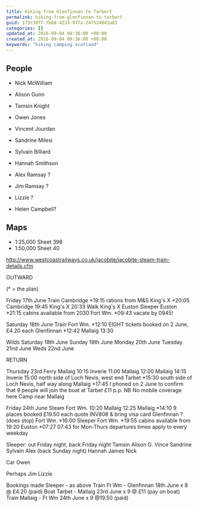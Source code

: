 ```yaml
---
title: Hiking from Glenfinnan to Tarbert
permalink: hiking-from-glenfinnan-to-tarbert
guid: 173c38ff-fb88-4233-977a-247524043a83
categories: []
updated_at: 2016-09-04 09:36:00 +00:00
created_at: 2016-09-04 09:36:00 +00:00
keywords: "hiking camping scotland"
---
```


## People

* Nick McWilliam
* Alison Gunn
* Tamsin Knight
* Owen Jones
* Vincent Jourdan
* Sandrine Milesi
* Sylvain Billiard
* Hannah Smithson

* Alex Ramsay ?
* Jim Ramsay ?
* Lizzie ?
* Helen Campbell?

## Maps

* 1:25,000 Sheet 398
* 1:50,000 Sheet 40


http://www.westcoastrailways.co.uk/jacobite/jacobite-steam-train-details.cfm

OUTWARD

(* = the plan)

Friday 17th June
Train   Cambridge  *19:15 rations from M&S
        King's X   *20:05
        Cambridge   19:45
        King's X    20:33
Walk    King's X
        Euston
Sleeper Euston     *21:15 cabins available from 2030
        Fort Wm.   *09:43 vacate by 0945!

Saturday 18th June
Train   Fort Wm.   *12:10 EIGHT tickets booked on 2 June, £4.20 each
        Glenfinnan *12:42
        Mallaig     13:30

Wilds   Saturday 18th June
        Sunday 19th June
        Monday 20th June
        Tuesday 21nd June
        Weds 22nd June

RETURN

Thursday 23rd
Ferry   Mallaig     10:15
        Inverie     11:00
        Mallaig     12:00
        Mallaig     14:15
        Inverie     15:00 north side of Loch Nevis, west end
        Tarbet     *15:30 south side of Loch Nevis, half way along
        Mallaig    *17:45 I phoned on 2 June to confirm that 9 people
                          will join the boat at Tarbet £11 p.p.
                          NB No mobile coverage here
Camp near Mallaig

Friday 24th June
Steam   Fort Wm.    10:20
        Mallaig     12:25
        Mallaig    *14:10 9 places booked £19.50 each
                          quote INV808 & bring visa card
        Glenfinnan    ?   (does stop)
        Fort Wm.   *16:00
Sleeper Fort Wm.   *19:55 cabins available from 19:20
        Euston     *07:27 07:43 for Mon-Thurs departures
                          times apply to every weekday

Sleeper: out Friday night, back Friday night
        Tamsin
        Alison G.
        Vince
        Sandrine
        Sylvain
        Alex (back Sunday night)
        Hannah
        James
        Nick

Car     Owen

Perhaps Jim
        Lizzie

Bookings made
        Sleeper - as above
        Train Ft Wm - Glenfinnan 18th June x 8 @ £4.20 (paid)
        Boat Tarbet - Mallaig 23rd June x 9 @ £11 (pay on boat)
        Train Mallaig - Ft Wm 24th June x 9 @19.50 (paid)

